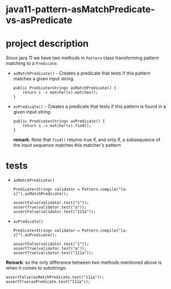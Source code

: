 # java11-pattern-asMatchPredicate-vs-asPredicate

# project description
Since java 11 we have two methods in `Pattern` class transforming
pattern matching to a `Predicate`:
* `asMatchPredicate()` - Creates a predicate that tests if this 
pattern matches a given input string.
    ```
    public Predicate<String> asMatchPredicate() {
        return s -> matcher(s).matches();
    }
    ```
* `asPredicate()` - Creates a predicate that tests if this 
pattern is found in a given input string.
    ```
    public Predicate<String> asPredicate() {
        return s -> matcher(s).find();
    }
    ```
    **remark**: Note that `find()` returns true 
    if, and only if, a subsequence of the input 
    sequence matches this matcher's pattern
    
# tests
* `asMatchPredicate()`
    ```
    Predicate<String> validator = Pattern.compile("[a-z]").asMatchPredicate();
    
    assertFalse(validator.test("1"));
    assertTrue(validator.test("a"));
    assertFalse(validator.test("111a"));
    ```
* `asPredicate()`
    ```
    Predicate<String> validator = Pattern.compile("[a-z]").asPredicate();
    
    assertFalse(validator.test("1"));
    assertTrue(validator.test("a"));
    assertTrue(validator.test("111a"));
    ```
    
**Remark**: so the only difference between two methods mentioned
above is when it comes to substrings:
```
assertFalse(asMatchPredicate.test("111a"));
assertTrue(asPredicate.test("111a"));
```